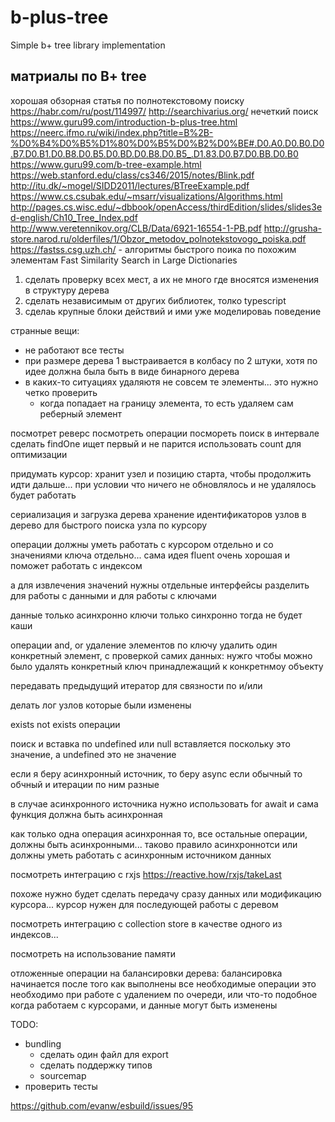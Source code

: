 # b-plus-tree

Simple b+ tree library implementation

## матриалы по B+ tree

хорошая обзорная статья по полнотекстовому поиску https://habr.com/ru/post/114997/
http://searchivarius.org/ нечеткий поиск
https://www.guru99.com/introduction-b-plus-tree.html
https://neerc.ifmo.ru/wiki/index.php?title=B%2B-%D0%B4%D0%B5%D1%80%D0%B5%D0%B2%D0%BE#.D0.A0.D0.B0.D0.B7.D0.B1.D0.B8.D0.B5.D0.BD.D0.B8.D0.B5_.D1.83.D0.B7.D0.BB.D0.B0
https://www.guru99.com/b-tree-example.html
https://web.stanford.edu/class/cs346/2015/notes/Blink.pdf
http://itu.dk/~mogel/SIDD2011/lectures/BTreeExample.pdf
https://www.cs.csubak.edu/~msarr/visualizations/Algorithms.html
http://pages.cs.wisc.edu/~dbbook/openAccess/thirdEdition/slides/slides3ed-english/Ch10_Tree_Index.pdf
http://www.veretennikov.org/CLB/Data/6921-16554-1-PB.pdf
http://grusha-store.narod.ru/olderfiles/1/Obzor_metodov_polnotekstovogo_poiska.pdf
https://fastss.csg.uzh.ch/ - алгоритмы быстрого поика по похожим элементам Fast Similarity Search in Large Dictionaries


1. сделать проверку всех мест, а их не много где вносятся изменения в структуру дерева
2. сделать независимым от других библиотек, толко typescript
3. сделаь крупные блоки действий и ими уже моделироваь поведение

странные вещи:
- не работают все тесты
- при размере дерева 1 выстраивается в колбасу по 2 штуки, хотя по идее должна была быть в виде бинарного дерева
- в каких-то ситуациях удаляютя не совсем те элементы... это нужно четко проверить
  - когда попадает на границу элемента, то есть удаляем сам реберный элемент


посмотрет реверс
посмотреть операции
посмореть поиск в интервале
сделать findOne ищет первый и не парится
использовать count для оптимизации

придумать курсор: хранит узел и позицию старта, чтобы продолжить идти дальше... при условии что ничего не обновлялось и не удалялось будет работать

сериализация и загрузка дерева
хранение идентификаторов узлов в дерево для быстрого поиска узла по курсору



  операции должны уметь работать с курсором отдельно и со значениями ключа отдельно...
  сама идея fluent  очень хорошая
  и поможет работать с индексом

  а для извлечения значений нужны отдельные интерфейсы
  разделить для работы с данными и для работы с ключами

  данные только асинхронно ключи только синхронно тогда не будет каши

  операции and, or
  удаление элементов по ключу
  удалить один конкретный элемент, с проверкой самих данных: нужго чтобы можно было удалять конкретный ключ принадлежащий к конкретнмоу объекту

  передавать предыдущий итератор для связности по и/или

  делать лог узлов которые были изменены

  exists not exists операции

  поиск и вставка по undefined или
  null вставляется поскольку это значение, а undefined это не значение

  если я беру асинхронный источник, то беру async если обычный то обчный
  и итерации по ним разные

  в случае асинхронного источника нужно использовать for await и сама функция должна быть асинхронная

  как только одна операция асинхронная то, все остальные операции, должны быть асинхронными... таково правило асинхроннотси или должны уметь работать с асинхронным источником данных

  посмотреть интеграцию с rxjs
    https://reactive.how/rxjs/takeLast

   похоже нужно будет сделать передачу сразу данных или модификацию курсора...
   курсор нужен для последующей работы с деревом

  посмотреть интеграцию с collection store в качестве одного из индексов...

  посмотреть на использование памяти

отложенные операции на балансировки дерева:
балансировка начинается после того как выполнены все необходимые операции
это необходимо при работе с удалением по очереди, или что-то подобное
когда работаем с курсорами, и данные могут быть изменены

TODO:
- bundling
  - сделать один файл для export
  - сделать поддержку типов
  - sourcemap
- проверить тесты

https://github.com/evanw/esbuild/issues/95

